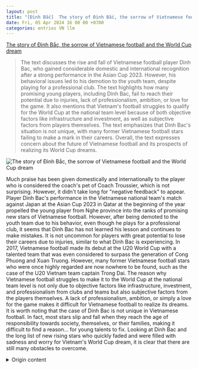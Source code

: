 ```yaml
---
layout: post
title: "[Đình Bắc]  The story of Đình Bắc, the sorrow of Vietnamese football and the World Cup dream"
date: Fri, 05 Apr 2024 16 00 00 +0700
categories: entries VN llm
---
```

[ The story of Đình Bắc, the sorrow of Vietnamese football and the World Cup dream](https://vietnamnet.vn/chuyen-dinh-bac-noi-buon-bong-da-viet-va-giac-mo-world-cup-2267624.html)

> The text discusses the rise and fall of Vietnamese football player Dinh Bac, who gained considerable domestic and international recognition after a strong performance in the Asian Cup 2023. However, his behavioral issues led to his demotion to the youth team, despite playing for a professional club. The text highlights how many promising young players, including Dinh Bac, fail to reach their potential due to injuries, lack of professionalism, ambition, or love for the game. It also mentions that Vietnam's football struggles to qualify for the World Cup at the national team level because of both objective factors like infrastructure and investment, as well as subjective factors from players themselves. The text emphasizes that Dinh Bac's situation is not unique, with many former Vietnamese football stars failing to make a mark in their careers. Overall, the text expresses concern about the future of Vietnamese football and its prospects of realizing its World Cup dreams.

![ The story of Đình Bắc, the sorrow of Vietnamese football and the World Cup dream](https://static-images.vnncdn.net/files/publish/2024/4/5/chuyen-dinh-bac-noi-buon-bong-da-viet-va-giac-mo-world-cup-1300.jpeg)

 Much praise has been given domestically and internationally to the player who is considered the coach's pet of Coach Troussier, which is not surprising. However, it didn't take long for "negative feedback" to appear.
Player Dinh Bac's performance in the Vietnamese national team's match against Japan at the Asian Cup 2023 in Qatar at the beginning of the year propelled the young player from Nghe province into the ranks of promising new stars of Vietnamese football.
However, after being demoted to the youth team due to his behavior, even though he plays for a professional club, it seems that Dinh Bac has not learned his lesson and continues to make mistakes.
It is not uncommon for players with great potential to lose their careers due to injuries, similar to what Dinh Bac is experiencing.
In 2017, Vietnamese football made its debut at the U20 World Cup with a talented team that was even considered to surpass the generation of Cong Phuong and Xuan Truong. However, many former Vietnamese football stars who were once highly regarded are now nowhere to be found, such as the case of the U20 Vietnam team captain Trong Dai.
The reason why Vietnamese football struggles to make it to the World Cup at the national team level is not only due to objective factors like infrastructure, investment, and professionalism from clubs and teams but also subjective factors from the players themselves. A lack of professionalism, ambition, or simply a love for the game makes it difficult for Vietnamese football to realize its dreams.
It is worth noting that the case of Dinh Bac is not unique in Vietnamese football. In fact, most stars slip and fall when they reach the age of responsibility towards society, themselves, or their families, making it difficult to find a reason... for young talents to fix.
Looking at Dinh Bac and the long list of new rising stars who quickly faded and were filled with sadness and worry for Vietnam's World Cup dream, it is clear that there are still many obstacles to overcome.

<details>
  <summary>Origin content</summary>
  ---
layout: post
title: " [Đình Bắc] Chuyện Đình Bắc, nỗi buồn bóng đá Việt và giấc mơ World Cup"
date: Fri, 05 Apr 2024 16:00:00 +0700
categories: entries VN
---
[Chuyện Đình Bắc, nỗi buồn bóng đá Việt và giấc mơ World Cup](https://vietnamnet.vn/chuyen-dinh-bac-noi-buon-bong-da-viet-va-giac-mo-world-cup-2267624.html)

![Chuyện Đình Bắc, nỗi buồn bóng đá Việt và giấc mơ World Cup](https://static-images.vnncdn.net/files/publish/2024/4/5/chuyen-dinh-bac-noi-buon-bong-da-viet-va-giac-mo-world-cup-1300.jpeg)

Nhiều lời ngợi khen từ truyền thông trong nước lẫn quốc tế dành cho cầu thủ được coi như trò cưng của HLV Troussier không có gì quá đáng. Thế nhưng, cũng chẳng ...

1. Màn trình diễn mà Đình Bắc thể hiện trong trận tuyển Việt Nam gặp Nhật Bản tại Asian Cup 2023 ở Qatar hồi đầu năm, đưa cầu thủ người xứ Nghệ bước vào hàng ngũ những ngôi sao mới nổi, đáng kỳ vọng của bóng đá Việt Nam.

Nhiều lời ngợi khen từ truyền thông trong nước lẫn quốc tế dành cho cầu thủ được coi như trò cưng của HLV Troussier không có gì quá đáng. Thế nhưng, cũng chẳng mất nhiều thời gian “phản ứng phụ” từ sự tung hô bắt đầu xuất hiện.

Đình Bắc bị đẩy xuống đội trẻ ở CLB Quảng Nam vì vô kỷ luật, thiếu tôn trọng BHL lẫn đồng đội. Rồi mới nhất, khi quay trở lại sau những lời xin lỗi, một lần nữa cầu thủ trẻ này lại bị HLV Văn Sỹ Sơn than phiền cũng như bày tỏ sự thất vọng về chuyên môn.

Chưa hết những lùm xùm chuyển đến Hà Nội FC bất thành, mà nguyên nhân xuất phát từ chính Đình Bắc cũng khiến nhiều người phải lắc đầu ngao ngán.

Chuyện của Đình Bắc không phải hiếm đối với bóng đá Việt Nam. Ảnh: VFF

2. Không kể tới những Quốc Vượng, Văn Quyến… bởi thời điểm các tiền bối đồng hương của cầu thủ 20 tuổi mắc sai lầm và sớm giải nghệ bóng đá Việt Nam vẫn ở trong thời điểm “tranh tối, tranh sáng”, chuyện tương tự như vừa chứng kiến từ Đình Bắc chẳng phải hiếm.

Rất nhiều cầu trẻ được đào tạo bài bản, học hành đến nơi đến chốn và sống trong môi trường bóng đá chuyên nghiệp… nhưng rốt cuộc mất cả sự nghiệp vì bệnh ngôi sao không khác so với những gì mà Đình Bắc đang thể hiện.

Chẳng phải quá xa, năm 2017 bóng đá Việt Nam lần đầu tiên góp mặt ở sân chơi U20 World Cup với dàn cầu thủ được coi tài năng thậm chí vượt xa lứa Công Phượng, Xuân Trường… thời điểm đó vốn đang rất nổi.

Nhưng tới lúc này, rất nhiều những người hùng bóng đá Việt Nam khi đó dậm chân tại chỗ, thậm chí được xác định… bỏ đi, như trường hợp của đội trưởng U20 Việt Nam là Trọng Đại chẳng hạn.

3. Có thể thấy, bóng đá Việt Nam chẳng dễ góp mặt ở sân chơi World Cup cấp ĐTQG vì nhiều lý do như cơ sở vật chất, mức độ đầu tư cho tới sự chuyên nghiệp từ CLB, các đội bóng…

để tuyển Việt Nam đi tới World Cup thật khó. Ảnh: SN

Bên cạnh những yếu tố được coi khách quan ấy còn có cả sự chủ quan tới từ chính các cầu thủ. Quá ít sự chuyên nghiệp, cầu tiến hay chỉ đơn giản yêu nghề để giấc mơ mà bóng đá Việt Nam theo đuổi thật khó mà thành.

Cần nhắc lại trường hợp của Đình Bắc là không phải cá biệt đối với bóng đá Việt Nam. Và quan trọng hơn phần lớn các ngôi sao cũng trượt dốc khi đủ tuổi chịu trách nhiệm đối với xã hội, bản thân hay gia đình nên thật khó xuê xoa lấy lí do… trẻ người non dạ để bào chữa.

Nhìn từ Đình Bắc hay hàng loạt ngôi sao mới nổi rồi nhanh chóng lụi tàn mà buồn lẫn lo cho giấc mơ World Cup của bóng đá Việt Nam.


</details>
